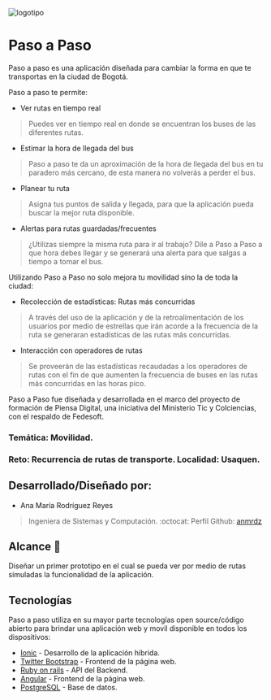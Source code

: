 ![logotipo](https://github.com/TalentoBogotaFedesoft/fundacion-futuro-169-biciapp/raw/master/proyecto/prototipo_inicial/logotipo.png)

# Paso a Paso 
Paso a paso es una aplicación diseñada para cambiar la forma en que te transportas en la ciudad de Bogotá.

Paso a paso te permite:
- Ver rutas en tiempo real
> Puedes ver en tiempo real en donde se encuentran los buses de las diferentes rutas.
- Estimar la hora de llegada del bus
> Paso a paso te da un aproximación de la hora de llegada del bus en tu paradero más cercano, de esta manera no volverás a perder el bus.
- Planear tu ruta
> Asigna tus puntos de salida y llegada, para que la aplicación pueda buscar la mejor ruta disponible. 
- Alertas para rutas guardadas/frecuentes
> ¿Utilizas siempre la misma ruta para ir al trabajo? Dile a Paso a Paso a que hora debes llegar y se generará una alerta para que salgas a tiempo a tomar el bus.

Utilizando Paso a Paso no solo mejora tu movilidad sino la de toda la ciudad:

- Recolección de estadísticas: Rutas más concurridas
> A través del uso de la aplicación y de la retroalimentación de los usuarios por medio de estrellas que irán acorde a la frecuencia de la ruta se generaran estadísticas de las rutas más concurridas.  
-  Interacción con operadores de rutas
> Se proveerán de las estadísticas recaudadas a los operadores de rutas con el fin de que aumenten la frecuencia de buses en las rutas más concurridas en las horas pico. 


Paso a Paso fue diseñada y desarrollada en el marco del proyecto de formación de Piensa Digital, una iniciativa del Ministerio Tic y Colciencias, con el respaldo de Fedesoft.

### Temática: Movilidad. 
### Reto: Recurrencia de rutas de transporte. Localidad: Usaquen. 

## Desarrollado/Diseñado por: 
- Ana María Rodríguez Reyes
> Ingeniera de Sistemas y Computación.
> :octocat: Perfil Github: [anmrdz]



## Alcance :rocket:
 Diseñar un primer prototipo en el cual se pueda ver por medio de rutas simuladas la funcionalidad de la aplicación. 


## Tecnologías

Paso a paso utiliza en su mayor parte tecnologías open source/código abierto para brindar una aplicación web y movil disponible en todos los dispositivos:

* [Ionic] - Desarrollo de la aplicación híbrida.
* [Twitter Bootstrap] - Frontend de la página web. 
* [Ruby on rails] - API del Backend.
* [Angular] - Frontend de la página web. 
* [PostgreSQL] - Base de datos.


[//]: # 
    [anmrdz]: <https://github.com/anmrdz/>
    [git-repo-url]: <>
    [Twitter Bootstrap]: <http://twitter.github.com/bootstrap/>
    [PostgreSQL]: <https://www.postgresql.org/>
    [Ruby on rails]: <https://rubyonrails.org/>
    [Angular]: <https://angular.io/>
    [Ionic]: <https://ionicframework.com/>

